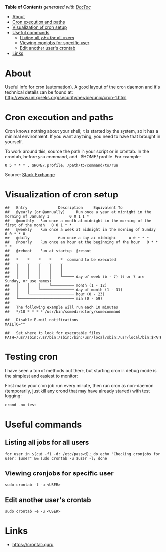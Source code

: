 <!-- START doctoc generated TOC please keep comment here to allow auto update -->
<!-- DON'T EDIT THIS SECTION, INSTEAD RE-RUN doctoc TO UPDATE -->
**Table of Contents**  *generated with [DocToc](https://github.com/thlorenz/doctoc)*

- [About](#about)
- [Cron execution and paths](#cron-execution-and-paths)
- [Visualization of cron setup](#visualization-of-cron-setup)
- [Useful commands](#useful-commands)
  - [Listing all jobs for all users](#listing-all-jobs-for-all-users)
  - [Viewing cronjobs for specific user](#viewing-cronjobs-for-specific-user)
  - [Edit another user's crontab](#edit-another-users-crontab)
- [Links](#links)

<!-- END doctoc generated TOC please keep comment here to allow auto update -->

# About

Useful info for cron (automation). A good layout of the cron daemon and it's technical details can be found at: http://www.unixgeeks.org/security/newbie/unix/cron-1.html

# Cron execution and paths

Cron knows nothing about your shell; it is started by the system, so it has a minimal environment. If you want anything, you need to have that brought in yourself.

To work around this, source the path in your script or in crontab. In the crontab, before you command, add . $HOME/.profile. For example:
```
0 5 * * * . $HOME/.profile; /path/to/command/to/run
```

Source: [Stack Exchange](http://unix.stackexchange.com/questions/27289/how-can-i-run-a-cron-command-with-existing-environmental-variables)

# Visualization of cron setup

```
##   Entry              Description     Equivalent To
##   @yearly (or @annually)     Run once a year at midnight in the morning of January 1         0 0 1 1 *
##   @monthly   Run once a month at midnight in the morning of the first of the month   0 0 1 * *
##   @weekly    Run once a week at midnight in the morning of Sunday    0 0 * * 0
##   @daily             Run once a day at midnight      0 0 * * *
##   @hourly    Run once an hour at the beginning of the hour   0 * * * *
##   @reboot    Run at startup  @reboot
##   
##   *    *    *    *    *  command to be executed
##   ┬    ┬    ┬    ┬    ┬
##   │    │    │    │    │
##   │    │    │    │    │
##   │    │    │    │    └───── day of week (0 - 7) (0 or 7 are Sunday, or use names)
##   │    │    │    └────────── month (1 - 12)
##   │    │    └─────────────── day of month (1 - 31)
##   │    └──────────────────── hour (0 - 23)
##   └───────────────────────── min (0 - 59)
##     
##   The following example will run each 10 minutes
##   */10 * * * * /usr/bin/somedirectory/somecommand

##   Disable E-mail notifications
MAILTO=""

##   Set where to look for executable files
PATH=/usr/sbin:/usr/bin:/sbin:/bin:/usr/local/sbin:/usr/local/bin:$PATH
```
# Testing cron
I have seen a ton of methods out there, but starting cron in debug mode is the simplest and easiest to monitor:

First make your cron job run every minute, then run cron as non-daemon (temporarily, just kill any crond that may have already started) with test logging:

```
crond -nx test
```

# Useful commands

## Listing all jobs for all users

```
for user in $(cut -f1 -d: /etc/passwd); do echo "Checking cronjobs for user: $user" && sudo crontab -u $user -l; done
```

## Viewing cronjobs for specific user

```
sudo crontab -l -u <USER>
```

## Edit another user's crontab
```
sudo crontab -e -u <USER>
```

# Links

* https://crontab.guru
